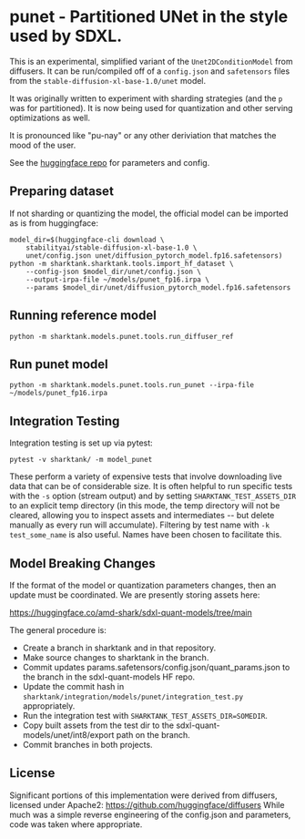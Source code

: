 # punet - Partitioned UNet in the style used by SDXL.

This is an experimental, simplified variant of the `Unet2DConditionModel` from
diffusers. It can be run/compiled off of a `config.json` and `safetensors` files
from the `stable-diffusion-xl-base-1.0/unet` model.

It was originally written to experiment with sharding strategies (and the `p`
was for partitioned). It is now being used for quantization and other serving
optimizations as well.

It is pronounced like "pu-nay" or any other deriviation that matches the
mood of the user.

See the [huggingface repo](https://huggingface.co/stabilityai/stable-diffusion-xl-base-1.0/tree/main/unet)
for parameters and config.

## Preparing dataset

If not sharding or quantizing the model, the official model can be imported
as is from huggingface:

```
model_dir=$(huggingface-cli download \
    stabilityai/stable-diffusion-xl-base-1.0 \
    unet/config.json unet/diffusion_pytorch_model.fp16.safetensors)
python -m sharktank.sharktank.tools.import_hf_dataset \
    --config-json $model_dir/unet/config.json \
    --output-irpa-file ~/models/punet_fp16.irpa \
    --params $model_dir/unet/diffusion_pytorch_model.fp16.safetensors
```

## Running reference model

```
python -m sharktank.models.punet.tools.run_diffuser_ref
```

## Run punet model

```
python -m sharktank.models.punet.tools.run_punet --irpa-file ~/models/punet_fp16.irpa
```

## Integration Testing

Integration testing is set up via pytest:

```
pytest -v sharktank/ -m model_punet
```

These perform a variety of expensive tests that involve downloading live data
that can be of considerable size. It is often helpful to run specific tests
with the `-s` option (stream output) and by setting `SHARKTANK_TEST_ASSETS_DIR`
to an explicit temp directory (in this mode, the temp directory will not
be cleared, allowing you to inspect assets and intermediates -- but delete
manually as every run will accumulate). Filtering by test name with
`-k test_some_name` is also useful. Names have been chosen to facilitate this.

## Model Breaking Changes

If the format of the model or quantization parameters changes, then an update
must be coordinated. We are presently storing assets here:

https://huggingface.co/amd-shark/sdxl-quant-models/tree/main

The general procedure is:

* Create a branch in sharktank and in that repository.
* Make source changes to sharktank in the branch.
* Commit updates params.safetensors/config.json/quant_params.json to the
  branch in the sdxl-quant-models HF repo.
* Update the commit hash in `sharktank/integration/models/punet/integration_test.py`
  appropriately.
* Run the integration test with `SHARKTANK_TEST_ASSETS_DIR=SOMEDIR`.
* Copy built assets from the test dir to the sdxl-quant-models/unet/int8/export
  path on the branch.
* Commit branches in both projects.

## License

Significant portions of this implementation were derived from diffusers,
licensed under Apache2: https://github.com/huggingface/diffusers
While much was a simple reverse engineering of the config.json and parameters,
code was taken where appropriate.
